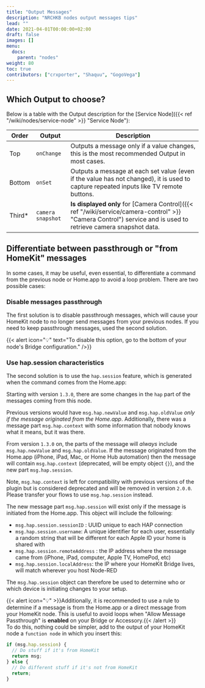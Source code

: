 ```yaml
---
title: "Output Messages"
description: "NRCHKB nodes output messages tips"
lead: ""
date: 2021-04-01T00:00:00+02:00
draft: false
images: []
menu:
  docs:
    parent: "nodes"
weight: 80
toc: true
contributors: ["crxporter", "Shaquu", "GogoVega"]
---
```


## Which Output to choose?

Below is a table with the Output description for the [Service Node]({{< ref "/wiki/nodes/service-node" >}} "Service Node"):

| Order | Output | Description |
|---|---|---|
| Top | `onChange` | Outputs a message only if a value changes, this is the most recommended Output in most cases. |
| Bottom | `onSet` | Outputs a message at each set value (even if the value has not changed), it is used to capture repeated inputs like TV remote buttons. |
| Third* | `camera snapshot` | **Is displayed only** for [Camera Control]({{< ref "/wiki/service/camera-control" >}} "Camera Control") service and is used to retrieve camera snapshot data. |

## Differentiate between passthrough or "from HomeKit" messages

In some cases, it may be useful, even essential, to differentiate a command from the previous node or Home.app to avoid a loop problem. There are two possible cases:

### Disable messages passthrough

The first solution is to disable passthrough messages, which will cause your HomeKit node to no longer send messages from your previous nodes.
If you need to keep passthrough messages, used the second solution.

{{< alert icon="💡" text="To disable this option, go to the bottom of your node's Bridge configuration." />}}

### Use hap.session characteristics

The second solution is to use the `hap.session` feature, which is generated when the command comes from the Home.app:

Starting with version `1.3.0`, there are some changes in the `hap` part of the messages coming from this node.

Previous versions would have `msg.hap.newValue` and `msg.hap.oldValue` _only if the message originated from the Home.app_. Additionally, there was a message part `msg.hap.context` with some information that nobody knows what it means, but it was there.

From version `1.3.0` on, the parts of the message will _always_ include `msg.hap.newValue` and `msg.hap.oldValue`. If the message originated from the Home.app (iPhone, iPad, Mac, or Home Hub automation) then the message will contain `msg.hap.context` (deprecated, will be empty object `{}`), and the new part `msg.hap.session`.

Note, `msg.hap.context` is left for compatibility with previous versions of the plugin but is considered deprecated and will be removed in version `2.0.0`. Please transfer your flows to use `msg.hap.session` instead.

The new message part `msg.hap.session` will exist only if the message is initiated from the Home.app. This object will include the following:

- `msg.hap.session.sessionID` : UUID unique to each HAP connection
- `msg.hap.session.username`: A unique identifier for each user, essentially a random string that will be different for each Apple ID your home is shared with
- `msg.hap.session.remoteAddress` : the IP address where the message came from (iPhone, iPad, computer, Apple TV, HomePod, etc)
- `msg.hap.session.localAddress`: the IP where your HomeKit Bridge lives, will match wherever you host Node-RED

The `msg.hap.session` object can therefore be used to determine who or which device is initiating changes to your setup.

{{< alert icon="💡" >}}Additionally, it is recommended to use a rule to determine if a message is from the Home.app or a direct message from your HomeKit node. This is useful to avoid loops when "Allow Message Passthrough" is **enabled** on your Bridge or Accessory.{{< /alert >}}
\
To do this, nothing could be simpler, add to the output of your HomeKit node a `function node` in which you insert this:

```js
if (msg.hap.session) {
  // Do stuff if it's from HomeKit
  return msg;
} else {
  // Do different stuff if it's not from HomeKit
  return;
}
```
